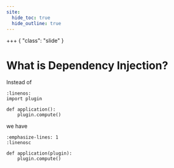 ```yaml
---
site:
  hide_toc: true
  hide_outline: true
---
```


+++ { "class": "slide" }

# What is Dependency Injection?

Instead of

```{code} python
:linenos:
import plugin

def application():
    plugin.compute()
```

we have

```{code} python
:emphasize-lines: 1
:linenosc

def application(plugin):
    plugin.compute()
```
